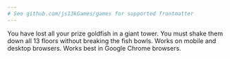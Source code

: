 ```yaml
---
# See github.com/js13kGames/games for supported frontmatter
---
```

You have lost all your prize goldfish in a giant tower. You must shake them down all 13 floors without breaking the fish bowls. Works on mobile and desktop browsers. Works best in Google Chrome browsers.